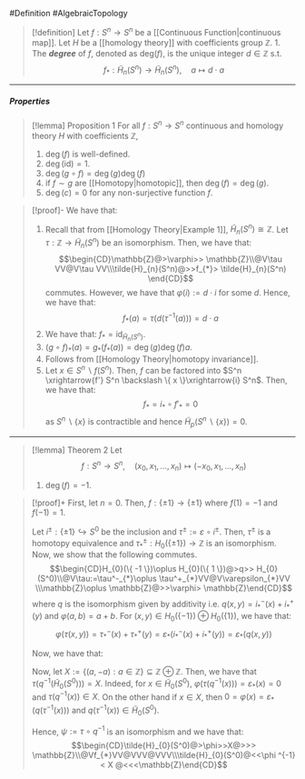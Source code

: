 #Definition #AlgebraicTopology 

> [!definition]
> Let $f:S^n\to S^n$ be a [[Continuous Function|continuous map]]. Let $H$ be a [[homology theory]] with coefficients group $\mathbb{Z}$.
> 1. 
> The ***degree*** of $f$, denoted as $\text{deg}(f)$, is the unique integer $d\in \mathbb{Z}$ s.t. $$f_{*}:\tilde{H}_{n}(S^n)\to \tilde{H}_{n}(S^n),\quad a\mapsto d \cdot a$$

---
##### Properties
> [!lemma] Proposition 1
> For all $f:S^n\to S^n$ continuous and homology theory $H$ with coefficients $\mathbb{Z}$, 
> 1. $\deg(f)$ is well-defined.
> 2. $\deg(\text{id})=1$.
> 3. $\deg(g \circ f)=\deg(g)\deg(f)$
> 4. if $f\sim g$ are [[Homotopy|homotopic]], then $\deg(f)=\deg(g)$.
> 5. $\deg(c)=0$ for any non-surjective function $f$.

> [!proof]-
> We have that:
> 1. Recall that from [[Homology Theory|Example 1]], $\tilde{H}_{n}(S^n)\cong \mathbb{Z}$.  Let $\tau:\mathbb{Z} \to \tilde{H}_{n}(S^n)$ be an isomorphism. Then, we have that: $$\begin{CD}\mathbb{Z}@>\varphi>> \mathbb{Z}\\@V\tau VV@V\tau VV\\\tilde{H}_{n}(S^n)@>>f_{*}> \tilde{H}_{n}(S^n) \end{CD}$$commutes. However, we have that $\varphi(i):= d \cdot i$ for some $d$. Hence, we have that: $$f_{*}(a)=\tau(d(\tau ^{-1}(a)))=d \cdot  a$$
> 2. We have that: $f_{*}=\text{id}_{\tilde{H}_{n}(S^n)}$.
> 3. $(g\circ f)_{*}(a)=g_{*}(f_{*}(a))=\deg(g)\deg(f)a$.
> 4. Follows from [[Homology Theory|homotopy invariance]].
> 5. Let $x\in S^n \backslash f(S^n)$. Then, $f$ can be factored into $S^n \xrightarrow{f'} S^n \backslash \{ x \}\xrightarrow{i} S^n$. Then, we have that: $$f_{*}= i_{*} \circ  f'_{*}=0$$as $S^n \backslash \{ x \}$ is contractible and hence $\tilde{H}_{p}(S^n \backslash\{ x \})=0$.
---
> [!lemma] Theorem 2
> Let $$f:S^n\to S^n,\quad (x_{0},x_{1},\dots,x_{n})\mapsto (-x_{0},x_{1},\dots,x_{n})$$
> 1. $\deg(f)=-1$.

> [!proof]+
> First, let $n=0$. Then, $f:\{ \pm 1 \}\to \{ \pm 1 \}$ where $f(1)=-1$ and $f(-1)=1$.
> 
> Let $i^{\pm}:\{ \pm 1 \}\hookrightarrow S^0$ be the inclusion and $\tau^{\pm}:=\varepsilon  \circ i^{\pm}$. Then, $\tau^{\pm}$ is a homotopy equivalence and $\tau^{\pm}_{*}:H_{0}(\{ \pm 1\})\to \mathbb{Z}$ is an isomorphism. Now, we show that the following commutes.$$\begin{CD}H_{0}(\{ -1 \})\oplus H_{0}(\{ 1 \})@>q>> H_{0}(S^0)\\@V\tau:=\tau^-_{*}\oplus \tau^+_{*}VV@V\varepsilon_{*}VV \\\mathbb{Z}\oplus \mathbb{Z}@>>\varphi> \mathbb{Z}\end{CD}$$where $q$ is the isomorphism given by additivity i.e. $q(x,y)=i^-_{*}(x)+ i^+_{*}(y)$ and $\varphi(a,b)=a+b$. For $(x,y)\in H_{0}(\{ -1 \})\oplus H_{0}(\{ 1 \})$, we have that: $$\varphi(\tau(x,y))=\tau^-_{*}(x)+\tau^+_{*}(y)=\varepsilon_{*}(i^-_{*}(x)+i^+_{*}(y))=\varepsilon_{*}(q(x,y))$$
> 
> Now, we have that:
> 
> Now, let $X:=\{ (a,-a):a\in \mathbb{Z} \}\subseteq \mathbb{Z}\oplus \mathbb{Z}$. Then, we have that $\tau(q^{-1}(\tilde{H}_{0}(S^0)))=X$. Indeed, for $x\in \tilde{H}_{0}(S^0)$, $\varphi(\tau(q ^{-1}(x)))=\varepsilon_{*}(x)=0$ and $\tau(q^{-1}(x))\in X$. On the other hand if $x\in X$, then $0=\varphi(x)=\varepsilon_{*}(q(\tau ^{-1}(x)))$ and $q(\tau ^{-1}(x))\in\tilde{H}_{0}(S^0)$.
> 
>  Hence, $\psi:=\tau \circ q^{-1}$ is an isomorphism and we have that: $$\begin{CD}\tilde{H}_{0}(S^0)@>\phi>>X@>>> \mathbb{Z}\\@Vf_{*}VV@VVV@VVV\\\tilde{H}_{0}(S^0)@<<\phi ^{-1}< X @<<<\mathbb{Z}\end{CD}$$